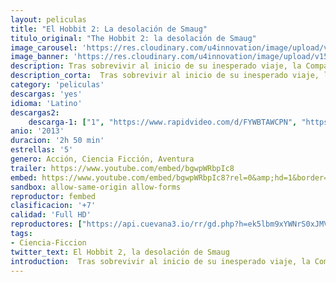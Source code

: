 ```yaml
---
layout: peliculas
title: "El Hobbit 2: La desolación de Smaug"
titulo_original: "The Hobbit 2: la desolación de Smaug"
image_carousel: 'https://res.cloudinary.com/u4innovation/image/upload/v1563743734/hobbit2-poster-min_xj1yge.jpg'
image_banner: 'https://res.cloudinary.com/u4innovation/image/upload/v1563743738/hobbit2-banner-min_deirxd.jpg'
description: Tras sobrevivir al inicio de su inesperado viaje, la Compañía sigue hacia el este y se encuentra por el camino con Beorn, el cambiador de piel, y con un enjambre de Arañas gigantes en el peligroso monte Mirkwood. Tras evitar que los Elfos del Bosque los capturen, los Enanos prosiguen su viaje hacia Ciudad del Lago, y finalmente llegan a la Montaña Solitaria, donde tienen que enfrentarse al mayor de los peligros, una criatura más terrorífica que cualquier otra que pondrá a prueba no solo lo profundo de su valentía sino también los límites de su amistad y la sabiduría del viaje, el dragón Smaug.
description_corta:  Tras sobrevivir al inicio de su inesperado viaje, la Compañía sigue hacia el este y se encuentra por el camino con Beorn, el cambiador de piel, y con un enjambre de Arañas gigantes en el peligroso monte Mirkwood. Tras evitar que los...
category: 'peliculas'
descargas: 'yes'
idioma: 'Latino'
descargas2:
    descarga-1: ["1", "https://www.rapidvideo.com/d/FYWBTAWCPN", "https://www.google.com/s2/favicons?domain=openload.co","OpenLoad","https://res.cloudinary.com/imbriitneysam/image/upload/v1541473684/mexico.png", "Latino", "Full HD"]
anio: '2013'
duracion: '2h 50 min'
estrellas: '5'
genero: Acción, Ciencia Ficción, Aventura
trailer: https://www.youtube.com/embed/bgwpWRbpIc8
embed: https://www.youtube.com/embed/bgwpWRbpIc8?rel=0&amp;hd=1&border=0&wmode=opaque&enablejsapi=1&modestbranding=1&controls=1&showinfo=1
sandbox: allow-same-origin allow-forms
reproductor: fembed
clasificacion: '+7'
calidad: 'Full HD'
reproductores: ["https://api.cuevana3.io/rr/gd.php?h=ek5lbm9xYWNrS0xJMVp5b21KREk0dFBLbjVkaHhkRGdrOG1jbnBpUnhhS1ZzcUZvbzYyNHVwU2JyWDUvbU1Uamw1YWRxbldaczhlVnQ2aGxmOXVqeEphU3FadVkyUT09"]
tags:
- Ciencia-Ficcion
twitter_text: El Hobbit 2, la desolación de Smaug
introduction:  Tras sobrevivir al inicio de su inesperado viaje, la Compañía sigue hacia el este y se encuentra por el camino con Beorn, el cambiador de piel, y con un enjambre de Arañas gigantes en el peligroso monte Mirkwood. Tras evitar que los...
---
```












